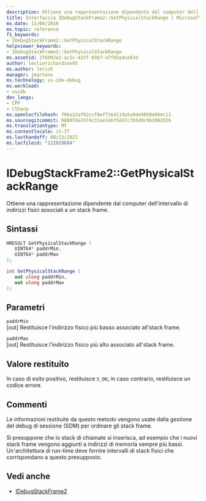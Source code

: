 ```yaml
---
description: Ottiene una rappresentazione dipendente dal computer dell'intervallo di indirizzi fisici associati a un stack frame.
title: Interfaccia IDebugStackFrame2::GetPhysicalStackRange | Microsoft Docs
ms.date: 11/04/2016
ms.topic: reference
f1_keywords:
- IDebugStackFrame2::GetPhysicalStackRange
helpviewer_keywords:
- IDebugStackFrame2::GetPhysicalStackRange
ms.assetid: 2f6992e2-ac1c-433f-83b7-a7f83a4ce63d
author: leslierichardson95
ms.author: lerich
manager: jmartens
ms.technology: vs-ide-debug
ms.workload:
- vssdk
dev_langs:
- CPP
- CSharp
ms.openlocfilehash: f06a12af02ccf0eff164119a5a9de9058e88ec11
ms.sourcegitcommit: 68897da7d74c31ae1ebf5d47c7b5ddc9b108265b
ms.translationtype: MT
ms.contentlocale: it-IT
ms.lasthandoff: 08/13/2021
ms.locfileid: "122029684"
---
```

# <a name="idebugstackframe2getphysicalstackrange"></a>IDebugStackFrame2::GetPhysicalStackRange
Ottiene una rappresentazione dipendente dal computer dell'intervallo di indirizzi fisici associati a un stack frame.

## <a name="syntax"></a>Sintassi

```cpp
HRESULT GetPhysicalStackRange ( 
   UINT64* paddrMin,
   UINT64* paddrMax
);
```

```csharp
int GetPhysicalStackRange ( 
   out ulong paddrMin,
   out ulong paddrMax
);
```

## <a name="parameters"></a>Parametri
`paddrMin`\
[out] Restituisce l'indirizzo fisico più basso associato all'stack frame.

`paddrMax`\
[out] Restituisce l'indirizzo fisico più alto associato all'stack frame.

## <a name="return-value"></a>Valore restituito
 In caso di esito positivo, restituisce `S_OK`; in caso contrario, restituisce un codice errore.

## <a name="remarks"></a>Commenti
 Le informazioni restituite da questo metodo vengono usate dalla gestione del debug di sessione (SDM) per ordinare gli stack frame.

 Si presuppone che lo stack di chiamate si inserisca, ad esempio che i nuovi stack frame vengono aggiunti a indirizzi di memoria sempre più bassi. Un'architettura di run-time deve fornire intervalli di stack fisici che corrispondano a questo presupposto.

## <a name="see-also"></a>Vedi anche
- [IDebugStackFrame2](../../../extensibility/debugger/reference/idebugstackframe2.md)

